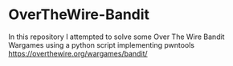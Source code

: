 # OverTheWire-Bandit

In this repository I attempted to solve some Over The Wire Bandit Wargames using a python script implementing pwntools
https://overthewire.org/wargames/bandit/
